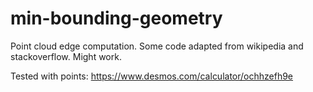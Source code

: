 # min-bounding-geometry

Point cloud edge computation. Some code adapted from wikipedia and stackoverflow. Might work.

Tested with points: https://www.desmos.com/calculator/ochhzefh9e
